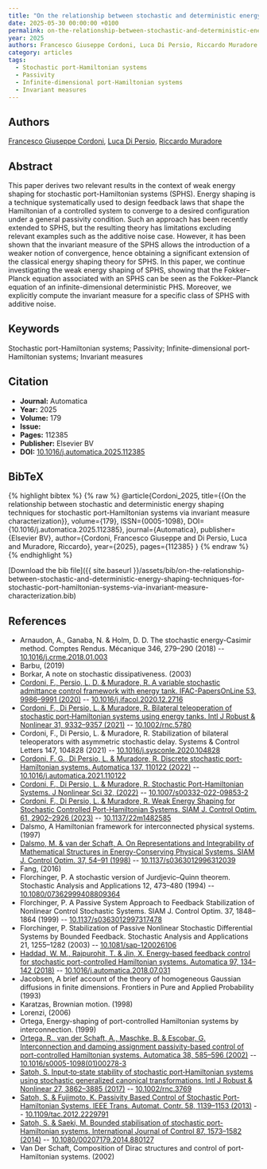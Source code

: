 ```yaml
---
title: "On the relationship between stochastic and deterministic energy shaping techniques for stochastic port-Hamiltonian systems via invariant measure characterization"
date: 2025-05-30 00:00:00 +0100
permalink: on-the-relationship-between-stochastic-and-deterministic-energy-shaping-techniques-for-stochastic-port-hamiltonian-systems-via-invariant-measure-characterization
year: 2025
authors: Francesco Giuseppe Cordoni, Luca Di Persio, Riccardo Muradore
category: articles
tags:
  - Stochastic port-Hamiltonian systems
  - Passivity
  - Infinite-dimensional port-Hamiltonian systems
  - Invariant measures
---
```

 
## Authors
[Francesco Giuseppe Cordoni](authors/francesco-giuseppe-cordoni), [Luca Di Persio](authors/luca-di-persio), [Riccardo Muradore](authors/riccardo-muradore)
 
## Abstract
This paper derives two relevant results in the context of weak energy shaping for stochastic port-Hamiltonian systems (SPHS). Energy shaping is a technique systematically used to design feedback laws that shape the Hamiltonian of a controlled system to converge to a desired configuration under a general passivity condition. Such an approach has been recently extended to SPHS, but the resulting theory has limitations excluding relevant examples such as the additive noise case. However, it has been shown that the invariant measure of the SPHS allows the introduction of a weaker notion of convergence, hence obtaining a significant extension of the classical energy shaping theory for SPHS. In this paper, we continue investigating the weak energy shaping of SPHS, showing that the Fokker–Planck equation associated with an SPHS can be seen as the Fokker–Planck equation of an infinite-dimensional deterministic PHS. Moreover, we explicitly compute the invariant measure for a specific class of SPHS with additive noise.
 
## Keywords
Stochastic port-Hamiltonian systems; Passivity; Infinite-dimensional port-Hamiltonian systems; Invariant measures
 
## Citation
- **Journal:** Automatica
- **Year:** 2025
- **Volume:** 179
- **Issue:** 
- **Pages:** 112385
- **Publisher:** Elsevier BV
- **DOI:** [10.1016/j.automatica.2025.112385](https://doi.org/10.1016/j.automatica.2025.112385)
 
## BibTeX
{% highlight bibtex %}
{% raw %}
@article{Cordoni_2025,
  title={{On the relationship between stochastic and deterministic energy shaping techniques for stochastic port-Hamiltonian systems via invariant measure characterization}},
  volume={179},
  ISSN={0005-1098},
  DOI={10.1016/j.automatica.2025.112385},
  journal={Automatica},
  publisher={Elsevier BV},
  author={Cordoni, Francesco Giuseppe and Di Persio, Luca and Muradore, Riccardo},
  year={2025},
  pages={112385}
}
{% endraw %}
{% endhighlight %}
 
[Download the bib file]({{ site.baseurl }}/assets/bib/on-the-relationship-between-stochastic-and-deterministic-energy-shaping-techniques-for-stochastic-port-hamiltonian-systems-via-invariant-measure-characterization.bib)
 
## References
- Arnaudon, A., Ganaba, N. & Holm, D. D. The stochastic energy-Casimir method. Comptes Rendus. Mécanique 346, 279–290 (2018) -- [10.1016/j.crme.2018.01.003](https://doi.org/10.1016/j.crme.2018.01.003)
- Barbu, (2019)
- Borkar, A note on stochastic dissipativeness. (2003)
- [Cordoni, F., Persio, L. D. & Muradore, R. A variable stochastic admittance control framework with energy tank. IFAC-PapersOnLine 53, 9986–9991 (2020)](a-variable-stochastic-admittance-control-framework-with-energy-tank) -- [10.1016/j.ifacol.2020.12.2716](https://doi.org/10.1016/j.ifacol.2020.12.2716)
- [Cordoni, F., Di Persio, L. & Muradore, R. Bilateral teleoperation of stochastic port‐Hamiltonian systems using energy tanks. Intl J Robust &amp; Nonlinear 31, 9332–9357 (2021)](bilateral-teleoperation-of-stochastic-port-hamiltonian-systems-using-energy-tanks) -- [10.1002/rnc.5780](https://doi.org/10.1002/rnc.5780)
- Cordoni, F., Di Persio, L. & Muradore, R. Stabilization of bilateral teleoperators with asymmetric stochastic delay. Systems &amp; Control Letters 147, 104828 (2021) -- [10.1016/j.sysconle.2020.104828](https://doi.org/10.1016/j.sysconle.2020.104828)
- [Cordoni, F. G., Di Persio, L. & Muradore, R. Discrete stochastic port-Hamiltonian systems. Automatica 137, 110122 (2022)](discrete-stochastic-port-hamiltonian-systems) -- [10.1016/j.automatica.2021.110122](https://doi.org/10.1016/j.automatica.2021.110122)
- [Cordoni, F., Di Persio, L. & Muradore, R. Stochastic Port-Hamiltonian Systems. J Nonlinear Sci 32, (2022)](stochastic-port-hamiltonian-systems) -- [10.1007/s00332-022-09853-2](https://doi.org/10.1007/s00332-022-09853-2)
- [Cordoni, F., Di Persio, L. & Muradore, R. Weak Energy Shaping for Stochastic Controlled Port-Hamiltonian Systems. SIAM J. Control Optim. 61, 2902–2926 (2023)](weak-energy-shaping-for-stochastic-controlled-port-hamiltonian-systems) -- [10.1137/22m1482585](https://doi.org/10.1137/22m1482585)
- Dalsmo, A Hamiltonian framework for interconnected physical systems. (1997)
- [Dalsmo, M. & van der Schaft, A. On Representations and Integrability of Mathematical Structures in Energy-Conserving Physical Systems. SIAM J. Control Optim. 37, 54–91 (1998)](on-representations-and-integrability-of-mathematical-structures-in-energy-conserving-physical-systems) -- [10.1137/s0363012996312039](https://doi.org/10.1137/s0363012996312039)
- Fang, (2016)
- Florchinger, P. A stochastic version of Jurdjevic–Quinn theorem. Stochastic Analysis and Applications 12, 473–480 (1994) -- [10.1080/07362999408809364](https://doi.org/10.1080/07362999408809364)
- Florchinger, P. A Passive System Approach to Feedback Stabilization of Nonlinear Control Stochastic Systems. SIAM J. Control Optim. 37, 1848–1864 (1999) -- [10.1137/s0363012997317478](https://doi.org/10.1137/s0363012997317478)
- Florchinger, P. Stabilization of Passive Nonlinear Stochastic Differential Systems by Bounded Feedback. Stochastic Analysis and Applications 21, 1255–1282 (2003) -- [10.1081/sap-120026106](https://doi.org/10.1081/sap-120026106)
- [Haddad, W. M., Rajpurohit, T. & Jin, X. Energy-based feedback control for stochastic port-controlled Hamiltonian systems. Automatica 97, 134–142 (2018)](energy-based-feedback-control-for-stochastic-port-controlled-hamiltonian-systems) -- [10.1016/j.automatica.2018.07.031](https://doi.org/10.1016/j.automatica.2018.07.031)
- Jacobsen, A brief account of the theory of homogeneous Gaussian diffusions in finite dimensions. Frontiers in Pure and Applied Probability (1993)
- Karatzas, Brownian motion. (1998)
- Lorenzi, (2006)
- Ortega, Energy-shaping of port-controlled Hamiltonian systems by interconnection. (1999)
- [Ortega, R., van der Schaft, A., Maschke, B. & Escobar, G. Interconnection and damping assignment passivity-based control of port-controlled Hamiltonian systems. Automatica 38, 585–596 (2002)](interconnection-and-damping-assignment-passivity-based-control-of-port-controlled-hamiltonian-systems) -- [10.1016/s0005-1098(01)00278-3](https://doi.org/10.1016/s0005-1098(01)00278-3)
- [Satoh, S. Input‐to‐state stability of stochastic port‐Hamiltonian systems using stochastic generalized canonical transformations. Intl J Robust &amp; Nonlinear 27, 3862–3885 (2017)](input-to-state-stability-of-stochastic-port-hamiltonian-systems-using-stochastic-generalized-canonical-transformations) -- [10.1002/rnc.3769](https://doi.org/10.1002/rnc.3769)
- [Satoh, S. & Fujimoto, K. Passivity Based Control of Stochastic Port-Hamiltonian Systems. IEEE Trans. Automat. Contr. 58, 1139–1153 (2013)](passivity-based-control-of-stochastic-port-hamiltonian-systems) -- [10.1109/tac.2012.2229791](https://doi.org/10.1109/tac.2012.2229791)
- [Satoh, S. & Saeki, M. Bounded stabilisation of stochastic port-Hamiltonian systems. International Journal of Control 87, 1573–1582 (2014)](bounded-stabilisation-of-stochastic-port-hamiltonian-systems) -- [10.1080/00207179.2014.880127](https://doi.org/10.1080/00207179.2014.880127)
- Van Der Schaft, Composition of Dirac structures and control of port-Hamiltonian systems. (2002)

